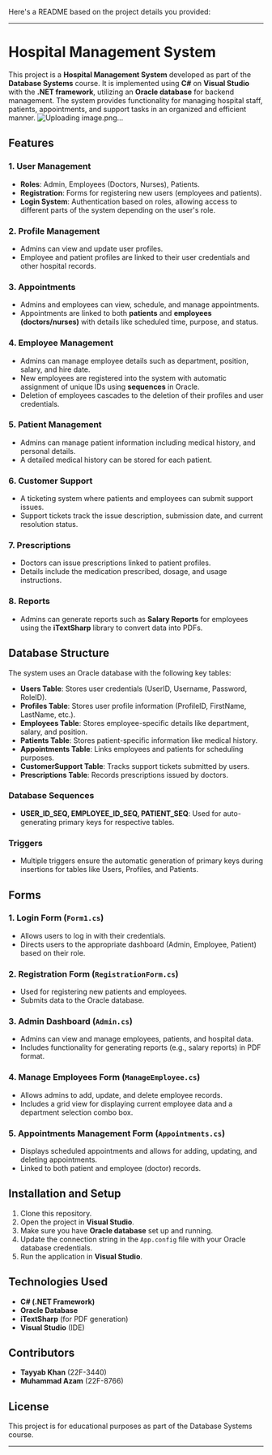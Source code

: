 Here's a README based on the project details you provided:

---

# Hospital Management System

This project is a **Hospital Management System** developed as part of the **Database Systems** course. It is implemented using **C#** on **Visual Studio** with the **.NET framework**, utilizing an **Oracle database** for backend management. The system provides functionality for managing hospital staff, patients, appointments, and support tasks in an organized and efficient manner.
![Uploading image.png…]()


## Features

### 1. **User Management**
   - **Roles**: Admin, Employees (Doctors, Nurses), Patients.
   - **Registration**: Forms for registering new users (employees and patients).
   - **Login System**: Authentication based on roles, allowing access to different parts of the system depending on the user's role.

### 2. **Profile Management**
   - Admins can view and update user profiles.
   - Employee and patient profiles are linked to their user credentials and other hospital records.

### 3. **Appointments**
   - Admins and employees can view, schedule, and manage appointments.
   - Appointments are linked to both **patients** and **employees (doctors/nurses)** with details like scheduled time, purpose, and status.

### 4. **Employee Management**
   - Admins can manage employee details such as department, position, salary, and hire date.
   - New employees are registered into the system with automatic assignment of unique IDs using **sequences** in Oracle.
   - Deletion of employees cascades to the deletion of their profiles and user credentials.

### 5. **Patient Management**
   - Admins can manage patient information including medical history, and personal details.
   - A detailed medical history can be stored for each patient.

### 6. **Customer Support**
   - A ticketing system where patients and employees can submit support issues.
   - Support tickets track the issue description, submission date, and current resolution status.

### 7. **Prescriptions**
   - Doctors can issue prescriptions linked to patient profiles.
   - Details include the medication prescribed, dosage, and usage instructions.

### 8. **Reports**
   - Admins can generate reports such as **Salary Reports** for employees using the **iTextSharp** library to convert data into PDFs.
   
## Database Structure

The system uses an Oracle database with the following key tables:
- **Users Table**: Stores user credentials (UserID, Username, Password, RoleID).
- **Profiles Table**: Stores user profile information (ProfileID, FirstName, LastName, etc.).
- **Employees Table**: Stores employee-specific details like department, salary, and position.
- **Patients Table**: Stores patient-specific information like medical history.
- **Appointments Table**: Links employees and patients for scheduling purposes.
- **CustomerSupport Table**: Tracks support tickets submitted by users.
- **Prescriptions Table**: Records prescriptions issued by doctors.

### Database Sequences
- **USER_ID_SEQ, EMPLOYEE_ID_SEQ, PATIENT_SEQ**: Used for auto-generating primary keys for respective tables.

### Triggers
- Multiple triggers ensure the automatic generation of primary keys during insertions for tables like Users, Profiles, and Patients.

## Forms

### 1. **Login Form** (`Form1.cs`)
   - Allows users to log in with their credentials.
   - Directs users to the appropriate dashboard (Admin, Employee, Patient) based on their role.

### 2. **Registration Form** (`RegistrationForm.cs`)
   - Used for registering new patients and employees.
   - Submits data to the Oracle database.

### 3. **Admin Dashboard** (`Admin.cs`)
   - Admins can view and manage employees, patients, and hospital data.
   - Includes functionality for generating reports (e.g., salary reports) in PDF format.

### 4. **Manage Employees Form** (`ManageEmployee.cs`)
   - Allows admins to add, update, and delete employee records.
   - Includes a grid view for displaying current employee data and a department selection combo box.

### 5. **Appointments Management Form** (`Appointments.cs`)
   - Displays scheduled appointments and allows for adding, updating, and deleting appointments.
   - Linked to both patient and employee (doctor) records.

## Installation and Setup

1. Clone this repository.
2. Open the project in **Visual Studio**.
3. Make sure you have **Oracle database** set up and running.
4. Update the connection string in the `App.config` file with your Oracle database credentials.
5. Run the application in **Visual Studio**.

## Technologies Used
- **C# (.NET Framework)**
- **Oracle Database**
- **iTextSharp** (for PDF generation)
- **Visual Studio** (IDE)

## Contributors
- **Tayyab Khan** (22F-3440)
- **Muhammad Azam** (22F-8766)

## License
This project is for educational purposes as part of the Database Systems course.

---

